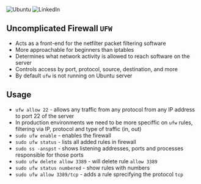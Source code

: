 ![Ubuntu](https://img.shields.io/badge/Ubuntu-E95420?style=for-the-badge&logo=ubuntu&logoColor=white)
![LinkedIn](https://img.shields.io/badge/linkedin-%230077B5.svg?style=for-the-badge&logo=linkedin&logoColor=white)

## Uncomplicated Firewall `UFW`
- Acts as a front-end for the netfilter packet filtering software
- More approachable for beginners than iptables
- Determines what network activity is allowed to reach software on the server
- Controls access by port, protocol, source, destination, and more
- By default `ufw` is not running on Ubuntu server

## Usage
- `ufw allow 22` - allows any traffic from any protocol from any IP address to port 22 of the server
- In production environments we need to be more speciffic on `ufw` rules, filtering via IP, protocol and type of traffic (in, out)
- `sudo ufw enable` - enables the firewall
- `sudo ufw status` - lists all added rules in firewall
- `sudo ss -anspst` - shows listening addresses, ports and processes responsible for those ports
- `sudo ufw delete allow 3389` - will delete rule `allow 3389`
- `sudo ufw status numbered` - show rules with numbers
- `sudo ufw allow 3389/tcp` - adds a rule sprecifying the protocol `tcp`
